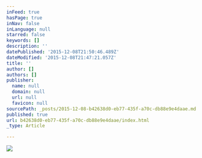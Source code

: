 ```yaml
---
inFeed: true
hasPage: true
inNav: false
inLanguage: null
starred: false
keywords: []
description: ''
datePublished: '2015-12-08T21:50:46.489Z'
dateModified: '2015-12-08T21:47:21.057Z'
title: ''
author: []
authors: []
publisher:
  name: null
  domain: null
  url: null
  favicon: null
sourcePath: _posts/2015-12-08-b42638d0-eb77-435f-a70c-db88e9e4daae.md
published: true
url: b42638d0-eb77-435f-a70c-db88e9e4daae/index.html
_type: Article

---
```

![](https://the-grid-user-content.s3-us-west-2.amazonaws.com/61d3e5d4-91ec-4f0b-853a-b22db935d796.jpg)